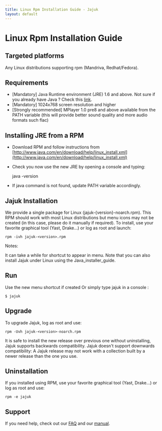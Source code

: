 ```yaml
---
title: Linux Rpm Installation Guide - Jajuk
layout: default
---
```


# Linux Rpm Installation Guide

## Targeted platforms

Any Linux distributions supporting rpm (Mandriva, Redhat/Fedora).

## Requirements

- [Mandatory] Java Runtime environment (JRE) 1.6 and above. Not sure if you already have Java ? Check this [link](http://javatester.org/version.html).
- [Mandatory] 1024x768 screen resolution and higher
- [Strongly recommended] MPlayer 1.0 pre8 and above available from the PATH variable (this will provide better sound quality and more audio formats such flac) 

## Installing JRE from a RPM

- Download RPM and follow instructions from [http://www.java.com/en/download/help/linux_install.xml](http://www.java.com/en/download/help/linux_install.xml)
- Check you now use the new JRE by opening a console and typing: 

    java -version

- If java command is not found, update PATH variable accordingly. 

## Jajuk Installation

We provide a single package for Linux (jajuk-{version}-noarch.rpm). This RPM should work with most Linux distributions but menu icons may not be created (in this case, please do it manually if required). To install, use your favorite graphical tool (Yast, Drake...) or log as root and launch:

    rpm -ivh jajuk-<version>.rpm

Notes:

It can take a while for shortcut to appear in menu.
Note that you can also install Jajuk under Linux using the Java_installer_guide. 

## Run

Use the new menu shortcut if created
Or simply type jajuk in a console : 

    $ jajuk

## Upgrade

To upgrade Jajuk, log as root and use:

    rpm -Uvh jajuk-<version>-noarch.rpm

It is safe to install the new release over previous one without uninstalling, Jajuk supports backwards compatibility.
Jajuk doesn't support downwards compatibility: A Jajuk release may not work with a collection built by a newer release than the one you use. 

## Uninstallation

If you installed using RPM, use your favorite graphical tool (Yast, Drake...) or log as root and use: 

    rpm -e jajuk

## Support

If you need help, check out our [FAQ](/jajuk_faq.html) and our [manual](/jajuk_manual.html).
